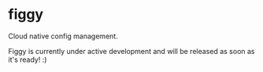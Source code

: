 # figgy
Cloud native config management.

Figgy is currently under active development and will be released as soon as it's ready! :)